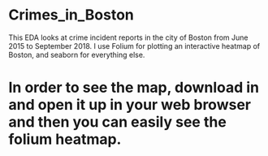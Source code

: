 # Crimes_in_Boston
This EDA looks at crime incident reports in the city of Boston from June 2015 to September 2018. I use Folium for plotting an interactive heatmap of Boston, and seaborn for everything else.

# In order to see the map, download in and open it up in your web browser and then you can easily see the folium heatmap.
